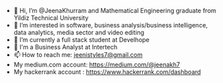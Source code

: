 - 👋 Hi, I’m @JeenaKhurram and Mathematical Engineering graduate from Yildiz Technical University
- 👀 I’m interested in software, business analysis/business intelligence, data analytics, media sector and video editing
- 🌱 I’m currently a full stack student at Develhope
- 💞️ I'm a Business Analyst at Intertech
- 📫 How to reach me: jeenistyles7@gmail.com
- My medium.com  account: https://medium.com/@jeenakh7
- My hackerrank account : https://www.hackerrank.com/dashboard


<!---
JeenaKhurram/JeenaKhurram is a ✨ special ✨ repository because its `README.md` (this file) appears on your GitHub profile.
You can click the Preview link to take a look at your changes.
--->
